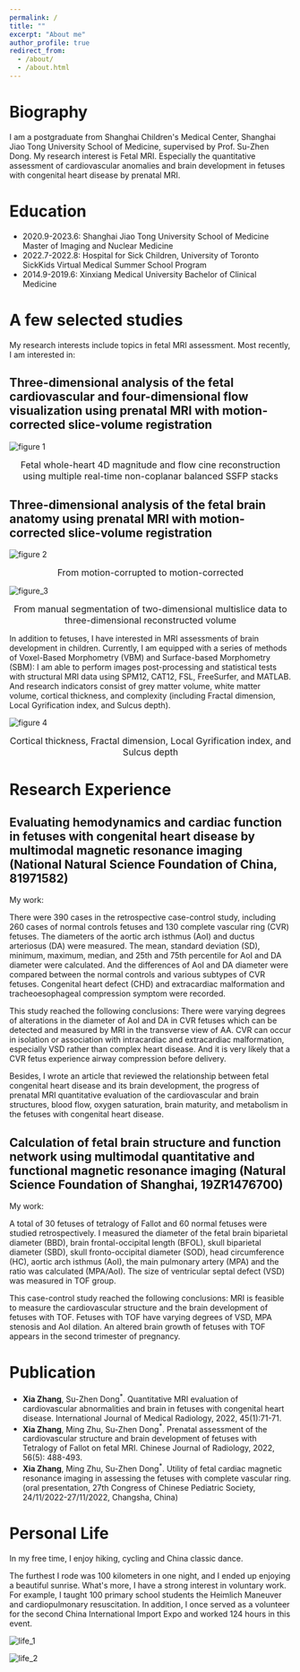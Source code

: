 ```yaml
---
permalink: /
title: ""
excerpt: "About me"
author_profile: true
redirect_from: 
  - /about/
  - /about.html
---
```



Biography
======
I am a postgraduate from Shanghai Children's Medical Center, Shanghai Jiao Tong University School of Medicine, supervised by Prof. Su-Zhen Dong. My research interest is Fetal MRI. Especially the quantitative assessment of cardiovascular anomalies and brain development in fetuses with congenital heart disease by prenatal MRI.

Education
======
- 2020.9-2023.6: Shanghai Jiao Tong University School of Medicine 
Master of Imaging and Nuclear Medicine
- 2022.7-2022.8: Hospital for Sick Children, University of Toronto 
SickKids Virtual Medical Summer School Program   
- 2014.9-2019.6: Xinxiang Medical University 
Bachelor of Clinical Medicine


A few selected studies
======

My research interests include topics in fetal MRI assessment. Most recently, I am interested in:

Three-dimensional analysis of the fetal cardiovascular and four-dimensional flow visualization using prenatal MRI with motion-corrected slice-volume registration
------

![figure 1](/images/figure_1.png)<center><font size=3>Fetal whole-heart 4D magnitude and flow cine reconstruction using multiple real-time non-coplanar balanced SSFP stacks</font></center>

Three-dimensional analysis of the fetal brain anatomy using prenatal MRI with motion-corrected slice-volume registration
------

![figure 2](/images/figure_2.png)<center><font size=3>From motion-corrupted to motion-corrected</font></center>

![figure_3](/images/figure_3.png)<center><font size=3>From manual segmentation of two-dimensional multislice data to three-dimensional reconstructed volume</font></center>

In addition to fetuses, I have interested in MRI assessments of brain development in children. Currently, I am equipped with a series of methods of Voxel-Based Morphometry (VBM) and Surface-based Morphometry (SBM): I am able to perform images post-processing and statistical tests with structural MRI data using SPM12, CAT12, FSL, FreeSurfer, and MATLAB. And research indicators consist of grey matter volume, white matter volume, cortical thickness, and complexity (including Fractal dimension, Local Gyrification index, and Sulcus depth).

![figure 4](/images/figure_4.png)<center><font size=3>Cortical thickness, Fractal dimension, Local Gyrification index, and Sulcus depth</font></center>

Research Experience
======

Evaluating hemodynamics and cardiac function in fetuses with congenital heart disease by multimodal magnetic resonance imaging (National Natural Science Foundation of China, 81971582)
------

My work: 

There were 390 cases in the retrospective case-control study, including 260 cases of normal controls fetuses and 130 complete vascular ring (CVR) fetuses. The diameters of the aortic arch isthmus (AoI) and ductus arteriosus (DA) were measured. The mean, standard deviation (SD), minimum, maximum, median, and 25th and 75th percentile for AoI and DA diameter were calculated. And the differences of AoI and DA diameter were compared between the normal controls and various subtypes of CVR fetuses. Congenital heart defect (CHD) and extracardiac malformation and tracheoesophageal compression symptom were recorded.

This study reached the following conclusions: There were varying degrees of alterations in the diameter of AoI and DA in CVR fetuses which can be detected and measured by MRI in the transverse view of AA. CVR can occur in isolation or association with intracardiac and extracardiac malformation, especially VSD rather than complex heart disease. And it is very likely that a CVR fetus experience airway compression before delivery.

Besides, I wrote an article that reviewed the relationship between fetal congenital heart disease and its brain development, the progress of prenatal MRI quantitative evaluation of the cardiovascular and brain structures, blood flow, oxygen saturation, brain maturity, and metabolism in the fetuses with congenital heart disease.

Calculation of fetal brain structure and function network using multimodal quantitative and functional magnetic resonance imaging (Natural Science Foundation of Shanghai, 19ZR1476700)
------

My work:

A total of 30 fetuses of tetralogy of Fallot and 60 normal fetuses were studied retrospectively. I measured the diameter of the fetal brain biparietal diameter (BBD), brain frontal-occipital length (BFOL), skull biparietal diameter (SBD), skull fronto-occipital diameter (SOD), head circumference (HC), aortic arch isthmus (AoI), the main pulmonary artery (MPA) and the ratio was calculated (MPA/AoI). The size of ventricular septal defect (VSD) was measured in TOF group. 

This case-control study reached the following conclusions: MRI is feasible to measure the cardiovascular structure and the brain development of fetuses with TOF. Fetuses with TOF have varying degrees of VSD, MPA stenosis and AoI dilation. An altered brain growth of fetuses with TOF appears in the second trimester of pregnancy.


Publication
======
 - **Xia Zhang**, Su-Zhen Dong$^*$. Quantitative MRI evaluation of cardiovascular abnormalities and brain in fetuses with congenital heart disease. International Journal of Medical Radiology, 2022, 45(1):71-71. 
 - **Xia Zhang**, Ming Zhu, Su-Zhen Dong$^*$. Prenatal assessment of the cardiovascular structure and brain development of fetuses with Tetralogy of Fallot on fetal MRI. Chinese Journal of Radiology, 2022, 56(5): 488-493.
 - **Xia Zhang**, Ming Zhu, Su-Zhen Dong$^*$. Utility of fetal cardiac magnetic resonance imaging in assessing the fetuses with complete vascular ring. (oral presentation, 27th Congress of Chinese Pediatric Society, 24/11/2022-27/11/2022, Changsha, China)

Personal Life
======
In my free time, I enjoy hiking, cycling and China classic dance. 

The furthest I rode was 100 kilometers in one night, and I ended up enjoying a beautiful sunrise. What's more, I have a strong interest in voluntary work. For example, I taught 100 primary school students the Heimlich Maneuver and cardiopulmonary resuscitation. In addition, I once served as a volunteer for the second China International Import Expo and worked 124 hours in this event.

![life_1](/images/life_1.jpg)

![life_2](/images/life_2.jpg)

